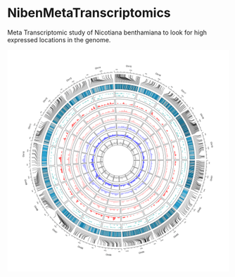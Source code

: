 # NibenMetaTranscriptomics
Meta Transcriptomic study of Nicotiana benthamiana to look for high expressed locations in the genome.


![alt text](./Circos_plot.png?raw=true)
